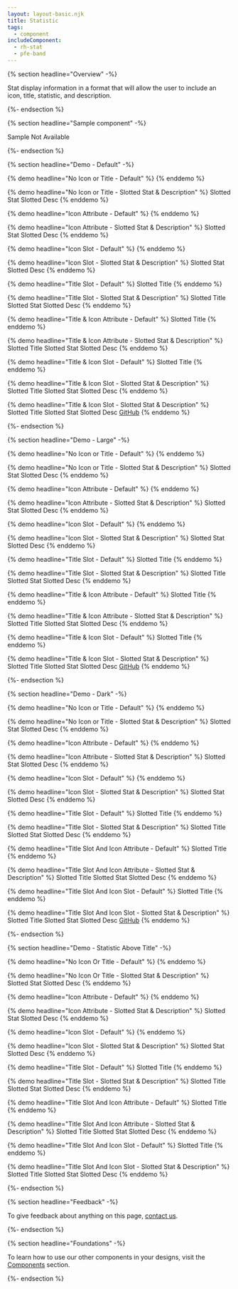 ```yaml
---
layout: layout-basic.njk
title: Statistic
tags:
  - component
includeComponent:
  - rh-stat
  - pfe-band
---
```

{% section headline="Overview" -%}

Stat display information in a format that will allow the user to include an icon, title, statistic, and description.

{%- endsection %}

{% section headline="Sample component" -%}

Sample Not Available

{%- endsection %}

{% section headline="Demo - Default" -%}

{% demo headline="No Icon or Title - Default" %}
<rh-stat></rh-stat>
{% enddemo %}

{% demo headline="No Icon or Title - Slotted Stat & Description" %}
<rh-stat>
    <span slot="statistic">Slotted Stat</span>
    <span slot="description">Slotted Desc</span>
</rh-stat>
{% enddemo %}

{% demo headline="Icon Attribute - Default" %}
<rh-stat icon="rh-atom"></rh-stat>
{% enddemo %}

{% demo headline="Icon Attribute - Slotted Stat & Description" %}
<rh-stat icon="rh-atom">
    <span slot="statistic">Slotted Stat</span>
    <span slot="description">Slotted Desc</span>
</rh-stat>
{% enddemo %}

{% demo headline="Icon Slot - Default" %}
<rh-stat>
    <pfe-icon slot="icon" icon="rh-atom"></pfe-icon>
</rh-stat>
{% enddemo %}

{% demo headline="Icon Slot - Slotted Stat & Description" %}
<rh-stat>
    <pfe-icon slot="icon" icon="rh-atom"></pfe-icon>
    <span slot="statistic">Slotted Stat</span>
    <span slot="description">Slotted Desc</span>
</rh-stat>
{% enddemo %}

{% demo headline="Title Slot - Default" %}
<rh-stat>
    <span slot="title">Slotted Title</span>
</rh-stat>
{% enddemo %}

{% demo headline="Title Slot - Slotted Stat & Description" %}
<rh-stat>
    <span slot="title">Slotted Title</span>
    <span slot="statistic">Slotted Stat</span>
    <span slot="description">Slotted Desc</span>
</rh-stat>
{% enddemo %}

{% demo headline="Title & Icon Attribute - Default" %}
<rh-stat icon="rh-atom">
    <span slot="title">Slotted Title</span>
</rh-stat>
{% enddemo %}

{% demo headline="Title & Icon Attribute - Slotted Stat & Description" %}
<rh-stat icon="rh-atom">
    <span slot="title">Slotted Title</span>
    <span slot="statistic">Slotted Stat</span>
    <span slot="description">Slotted Desc</span>
</rh-stat>
{% enddemo %}

{% demo headline="Title & Icon Slot - Default" %}
<rh-stat>
    <pfe-icon slot="icon" icon="rh-atom"></pfe-icon>
    <span slot="title">Slotted Title</span>
</rh-stat>
{% enddemo %}

{% demo headline="Title & Icon Slot - Slotted Stat & Description" %}
<rh-stat>
    <pfe-icon slot="icon" icon="rh-atom"></pfe-icon>
    <span slot="title">Slotted Title</span>
    <span slot="statistic">Slotted Stat</span>
    <span slot="description">Slotted Desc</span>
</rh-stat>
{% enddemo %}

{% demo headline="Title & Icon Slot - Slotted Stat & Description" %}
<rh-stat>
    <pfe-icon slot="icon" icon="rh-atom"></pfe-icon>
    <span slot="title">Slotted Title</span>
    <span slot="statistic">Slotted Stat</span>
    <span slot="description">Slotted Desc</span>
    <pfe-cta slot="cta">
        <a href="https://github.com/">GitHub</a>
    </pfe-cta>
</rh-stat>
{% enddemo %}

{%- endsection %}

{% section headline="Demo - Large" -%}

{% demo headline="No Icon or Title - Default" %}
<rh-stat size="large"></rh-stat>
{% enddemo %}

{% demo headline="No Icon or Title - Slotted Stat & Description" %}
<rh-stat size="large">
    <span slot="statistic">Slotted Stat</span>
    <span slot="description">Slotted Desc</span>
</rh-stat>
{% enddemo %}

{% demo headline="Icon Attribute - Default" %}
<rh-stat size="large" icon="rh-atom"></rh-stat>
{% enddemo %}

{% demo headline="Icon Attribute - Slotted Stat & Description" %}
<rh-stat size="large" icon="rh-atom">
    <span slot="statistic">Slotted Stat</span>
    <span slot="description">Slotted Desc</span>
</rh-stat>
{% enddemo %}

{% demo headline="Icon Slot - Default" %}
<rh-stat size="large">
    <pfe-icon slot="icon" icon="rh-atom"></pfe-icon>
</rh-stat>
{% enddemo %}

{% demo headline="Icon Slot - Slotted Stat & Description" %}
<rh-stat size="large">
    <pfe-icon slot="icon" icon="rh-atom"></pfe-icon>
    <span slot="statistic">Slotted Stat</span>
    <span slot="description">Slotted Desc</span>
</rh-stat>
{% enddemo %}

{% demo headline="Title Slot - Default" %}
<rh-stat size="large">
    <span slot="title">Slotted Title</span>
</rh-stat>
{% enddemo %}

{% demo headline="Title Slot - Slotted Stat & Description" %}
<rh-stat size="large">
    <span slot="title">Slotted Title</span>
    <span slot="statistic">Slotted Stat</span>
    <span slot="description">Slotted Desc</span>
</rh-stat>
{% enddemo %}

{% demo headline="Title & Icon Attribute - Default" %}
<rh-stat size="large" icon="rh-atom">
    <span slot="title">Slotted Title</span>
</rh-stat>
{% enddemo %}

{% demo headline="Title & Icon Attribute - Slotted Stat & Description" %}
<rh-stat size="large" icon="rh-atom">
    <span slot="title">Slotted Title</span>
    <span slot="statistic">Slotted Stat</span>
    <span slot="description">Slotted Desc</span>
</rh-stat>
{% enddemo %}

{% demo headline="Title & Icon Slot - Default" %}
<rh-stat size="large">
    <pfe-icon slot="icon" icon="rh-atom"></pfe-icon>
    <span slot="title">Slotted Title</span>
</rh-stat>
{% enddemo %}

{% demo headline="Title & Icon Slot - Slotted Stat & Description" %}
<rh-stat size="large">
    <pfe-icon slot="icon" icon="rh-atom"></pfe-icon>
    <span slot="title">Slotted Title</span>
    <span slot="statistic">Slotted Stat</span>
    <span slot="description">Slotted Desc</span>
    <pfe-cta slot="cta">
        <a href="https://github.com/">GitHub</a>
    </pfe-cta>
</rh-stat>
{% enddemo %}

{%- endsection %}

{% section headline="Demo - Dark" -%}

{% demo headline="No Icon or Title - Default" %}
<pfe-band size="smallest" color-palette="darkest">
    <rh-stat></rh-stat>
</pfe-band>
{% enddemo %}

{% demo headline="No Icon or Title - Slotted Stat & Description" %}
<pfe-band size="smallest" color-palette="darkest">
    <rh-stat>
        <span slot="statistic">Slotted Stat</span>
        <span slot="description">Slotted Desc</span>
    </rh-stat>
</pfe-band>
{% enddemo %}

{% demo headline="Icon Attribute - Default" %}
<pfe-band size="smallest" color-palette="darkest">
    <rh-stat icon="rh-atom"></rh-stat>
</pfe-band>
{% enddemo %}

{% demo headline="Icon Attribute - Slotted Stat & Description" %}
<pfe-band size="smallest" color-palette="darkest">
    <rh-stat icon="rh-atom">
        <span slot="statistic">Slotted Stat</span>
        <span slot="description">Slotted Desc</span>
    </rh-stat>
</pfe-band>
{% enddemo %}

{% demo headline="Icon Slot - Default" %}
<pfe-band size="smallest" color-palette="darkest">
    <rh-stat>
        <pfe-icon slot="icon" icon="rh-atom"></pfe-icon>
    </rh-stat>
</pfe-band>
{% enddemo %}

{% demo headline="Icon Slot - Slotted Stat & Description" %}
<pfe-band size="smallest" color-palette="darkest">
    <rh-stat>
        <pfe-icon slot="icon" icon="rh-atom"></pfe-icon>
        <span slot="statistic">Slotted Stat</span>
        <span slot="description">Slotted Desc</span>
    </rh-stat>
</pfe-band>
{% enddemo %}

{% demo headline="Title Slot - Default" %}
<pfe-band size="smallest" color-palette="darkest">
    <rh-stat>
        <span slot="title">Slotted Title</span>
    </rh-stat>
</pfe-band>
{% enddemo %}

{% demo headline="Title Slot - Slotted Stat & Description" %}
<pfe-band size="smallest" color-palette="darkest">
    <rh-stat>
        <span slot="title">Slotted Title</span>
        <span slot="statistic">Slotted Stat</span>
        <span slot="description">Slotted Desc</span>
    </rh-stat>
</pfe-band>
{% enddemo %}

{% demo headline="Title Slot And Icon Attribute - Default" %}
<pfe-band size="smallest" color-palette="darkest">
    <rh-stat icon="rh-atom">
        <span slot="title">Slotted Title</span>
    </rh-stat>
</pfe-band>
{% enddemo %}

{% demo headline="Title Slot And Icon Attribute - Slotted Stat & Description" %}
<pfe-band size="smallest" color-palette="darkest">
    <rh-stat icon="rh-atom">
        <span slot="title">Slotted Title</span>
        <span slot="statistic">Slotted Stat</span>
        <span slot="description">Slotted Desc</span>
    </rh-stat>
</pfe-band>
{% enddemo %}

{% demo headline="Title Slot And Icon Slot - Default" %}
<pfe-band size="smallest" color-palette="darkest">
    <rh-stat>
        <pfe-icon slot="icon" icon="rh-atom"></pfe-icon>
        <span slot="title">Slotted Title</span>
    </rh-stat>
</pfe-band>
{% enddemo %}

{% demo headline="Title Slot And Icon Slot - Slotted Stat & Description" %}
<pfe-band size="smallest" color-palette="darkest">
    <rh-stat>
        <pfe-icon slot="icon" icon="rh-atom"></pfe-icon>
        <span slot="title">Slotted Title</span>
        <span slot="statistic">Slotted Stat</span>
        <span slot="description">Slotted Desc</span>
        <pfe-cta slot="cta">
            <a href="https://github.com/">GitHub</a>
        </pfe-cta>
    </rh-stat>
</pfe-band>
{% enddemo %}

{%- endsection %}

{% section headline="Demo - Statistic Above Title" -%}

{% demo headline="No Icon Or Title - Default" %}
<rh-stat top="statistic"></rh-stat>
{% enddemo %}

{% demo headline="No Icon Or Title - Slotted Stat & Description" %}
<rh-stat top="statistic">
    <span slot="statistic">Slotted Stat</span>
    <span slot="description">Slotted Desc</span>
</rh-stat>
{% enddemo %}

{% demo headline="Icon Attribute - Default" %}
<rh-stat top="statistic" icon="rh-atom"></rh-stat>
{% enddemo %}

{% demo headline="Icon Attribute - Slotted Stat & Description" %}
<rh-stat top="statistic" icon="rh-atom">
    <span slot="statistic">Slotted Stat</span>
    <span slot="description">Slotted Desc</span>
</rh-stat>
{% enddemo %}

{% demo headline="Icon Slot - Default" %}
<rh-stat top="statistic">
    <pfe-icon slot="icon" icon="rh-atom"></pfe-icon>
</rh-stat>
{% enddemo %}

{% demo headline="Icon Slot - Slotted Stat & Description" %}
<rh-stat top="statistic">
    <pfe-icon slot="icon" icon="rh-atom"></pfe-icon>
    <span slot="statistic">Slotted Stat</span>
    <span slot="description">Slotted Desc</span>
</rh-stat>
{% enddemo %}

{% demo headline="Title Slot - Default" %}
<rh-stat top="statistic">
    <span slot="title">Slotted Title</span>
</rh-stat>
{% enddemo %}

{% demo headline="Title Slot - Slotted Stat & Description" %}
<rh-stat top="statistic">
    <span slot="title">Slotted Title</span>
    <span slot="statistic">Slotted Stat</span>
    <span slot="description">Slotted Desc</span>
</rh-stat>
{% enddemo %}

{% demo headline="Title Slot And Icon Attribute - Default" %}
<rh-stat top="statistic" icon="rh-atom">
    <span slot="title">Slotted Title</span>
</rh-stat>
{% enddemo %}

{% demo headline="Title Slot And Icon Attribute - Slotted Stat & Description" %}
<rh-stat top="statistic" icon="rh-atom">
    <span slot="title">Slotted Title</span>
    <span slot="statistic">Slotted Stat</span>
    <span slot="description">Slotted Desc</span>
</rh-stat>
{% enddemo %}

{% demo headline="Title Slot And Icon Slot - Default" %}
<rh-stat top="statistic">
    <pfe-icon slot="icon" icon="rh-atom"></pfe-icon>
    <span slot="title">Slotted Title</span>
</rh-stat>
{% enddemo %}

{% demo headline="Title Slot And Icon Slot - Slotted Stat & Description" %}
<rh-stat top="statistic">
    <pfe-icon slot="icon" icon="rh-atom"></pfe-icon>
    <span slot="title">Slotted Title</span>
    <span slot="statistic">Slotted Stat</span>
    <span slot="description">Slotted Desc</span>
</rh-stat>
{% enddemo %}

{%- endsection %}
<div class="multi-column--min-300-wide">

{% section headline="Feedback" -%}

To give feedback about anything on this page, [contact us](mailto:digital-design-system@redhat.com).

{%- endsection %}

{% section headline="Foundations" -%}

To learn how to use our other components in your designs, visit the [Components](/components/) section.

{%- endsection %}

</div>